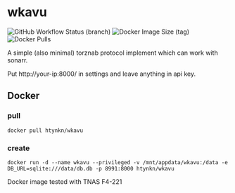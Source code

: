 # wkavu

![GitHub Workflow Status (branch)](https://img.shields.io/github/workflow/status/htynkn/wkavu/Rust/master)
![Docker Image Size (tag)](https://img.shields.io/docker/image-size/htynkn/wkavu/latest)
![Docker Pulls](https://img.shields.io/docker/pulls/htynkn/wkavu)

A simple (also minimal) torznab protocol implement which can work with sonarr.

Put http://your-ip:8000/ in settings and leave anything in api key.

## Docker

### pull

```
docker pull htynkn/wkavu
```

### create

```
docker run -d --name wkavu --privileged -v /mnt/appdata/wkavu:/data -e DB_URL=sqlite:///data/db.db -p 8991:8000 htynkn/wkavu
```

Docker image tested with TNAS F4-221